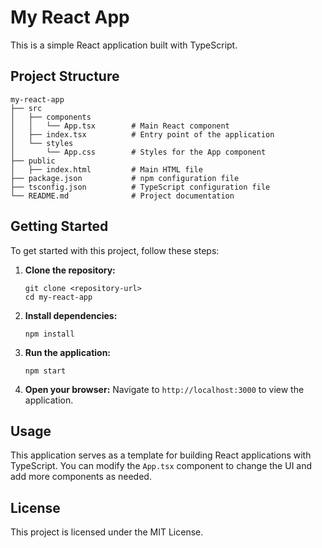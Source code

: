# My React App

This is a simple React application built with TypeScript. 

## Project Structure

```
my-react-app
├── src
│   ├── components
│   │   └── App.tsx        # Main React component
│   ├── index.tsx          # Entry point of the application
│   └── styles
│       └── App.css        # Styles for the App component
├── public
│   ├── index.html         # Main HTML file
├── package.json           # npm configuration file
├── tsconfig.json          # TypeScript configuration file
└── README.md              # Project documentation
```

## Getting Started

To get started with this project, follow these steps:

1. **Clone the repository:**
   ```
   git clone <repository-url>
   cd my-react-app
   ```

2. **Install dependencies:**
   ```
   npm install
   ```

3. **Run the application:**
   ```
   npm start
   ```

4. **Open your browser:**
   Navigate to `http://localhost:3000` to view the application.

## Usage

This application serves as a template for building React applications with TypeScript. You can modify the `App.tsx` component to change the UI and add more components as needed.

## License

This project is licensed under the MIT License.